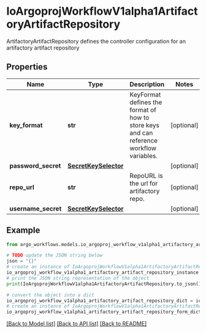 # IoArgoprojWorkflowV1alpha1ArtifactoryArtifactRepository

ArtifactoryArtifactRepository defines the controller configuration for an artifactory artifact repository

## Properties

Name | Type | Description | Notes
------------ | ------------- | ------------- | -------------
**key_format** | **str** | KeyFormat defines the format of how to store keys and can reference workflow variables. | [optional] 
**password_secret** | [**SecretKeySelector**](SecretKeySelector.md) |  | [optional] 
**repo_url** | **str** | RepoURL is the url for artifactory repo. | [optional] 
**username_secret** | [**SecretKeySelector**](SecretKeySelector.md) |  | [optional] 

## Example

```python
from argo_workflows.models.io_argoproj_workflow_v1alpha1_artifactory_artifact_repository import IoArgoprojWorkflowV1alpha1ArtifactoryArtifactRepository

# TODO update the JSON string below
json = "{}"
# create an instance of IoArgoprojWorkflowV1alpha1ArtifactoryArtifactRepository from a JSON string
io_argoproj_workflow_v1alpha1_artifactory_artifact_repository_instance = IoArgoprojWorkflowV1alpha1ArtifactoryArtifactRepository.from_json(json)
# print the JSON string representation of the object
print(IoArgoprojWorkflowV1alpha1ArtifactoryArtifactRepository.to_json())

# convert the object into a dict
io_argoproj_workflow_v1alpha1_artifactory_artifact_repository_dict = io_argoproj_workflow_v1alpha1_artifactory_artifact_repository_instance.to_dict()
# create an instance of IoArgoprojWorkflowV1alpha1ArtifactoryArtifactRepository from a dict
io_argoproj_workflow_v1alpha1_artifactory_artifact_repository_form_dict = io_argoproj_workflow_v1alpha1_artifactory_artifact_repository.from_dict(io_argoproj_workflow_v1alpha1_artifactory_artifact_repository_dict)
```
[[Back to Model list]](../README.md#documentation-for-models) [[Back to API list]](../README.md#documentation-for-api-endpoints) [[Back to README]](../README.md)


